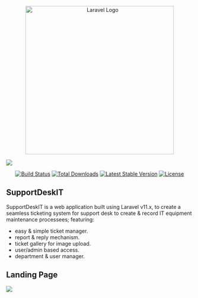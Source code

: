<p align="center"><a href="https://laravel.com" target="_blank"><img src="https://raw.githubusercontent.com/laravel/art/master/logo-lockup/5%20SVG/2%20CMYK/1%20Full%20Color/laravel-logolockup-cmyk-red.svg" width="400" alt="Laravel Logo"></a></p>

<img src="[https://github.com/zF-9/SupportDeskIT/blob/main/public/SupportDeskIT_homepage.gif](https://github.com/zF-9/SupportDeskIT/blob/main/public/SupportDeskIT.gif)"/>

<p align="center">
<a href="https://github.com/laravel/framework/actions"><img src="https://github.com/laravel/framework/workflows/tests/badge.svg" alt="Build Status"></a>
<a href="https://packagist.org/packages/laravel/framework"><img src="https://img.shields.io/packagist/dt/laravel/framework" alt="Total Downloads"></a>
<a href="https://packagist.org/packages/laravel/framework"><img src="https://img.shields.io/packagist/v/laravel/framework" alt="Latest Stable Version"></a>
<a href="https://packagist.org/packages/laravel/framework"><img src="https://img.shields.io/packagist/l/laravel/framework" alt="License"></a>
</p>

## SupportDeskIT

SupportDeskIT is a web application built using Laravel v11.x, to create a seamless ticketing system for support desk to create & record IT equipment maintenance processees; featuring:

- easy & simple ticket manager.
- report & reply mechanism.
- ticket gallery for image upload.
- user/admin based access.
- department & user manager.


## Landing Page

<img src="[https://github.com/zF-9/SupportDeskIT/blob/main/public/SupportDeskIT_homepage.gif](https://github.com/zF-9/SupportDeskIT/blob/main/public/SupportDeskIT_homepage.gif)"/>

